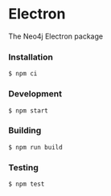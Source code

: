 # Electron
The Neo4j Electron package

### Installation
```
$ npm ci
```

### Development
```
$ npm start
```

### Building
```
$ npm run build
```

### Testing
```
$ npm test
```
